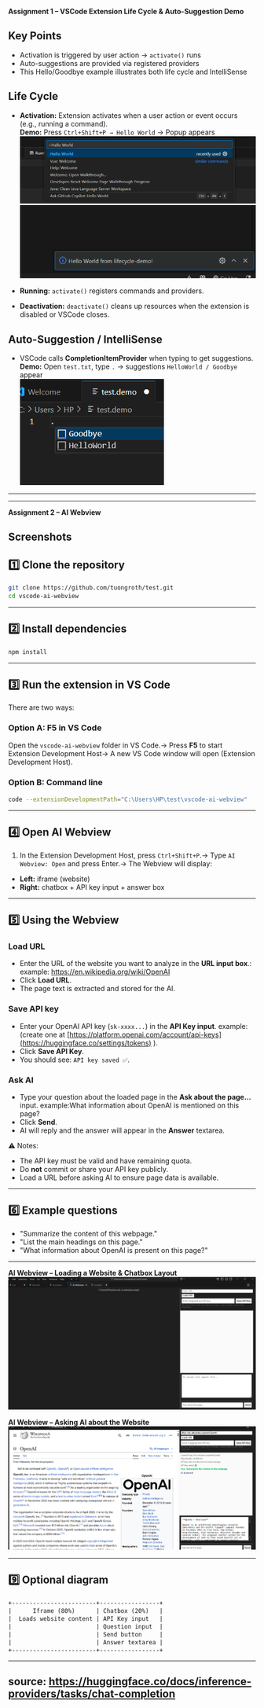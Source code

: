 **Assignment 1 –  VSCode Extension Life Cycle & Auto-Suggestion Demo**

## Key Points

* Activation is triggered by user action → `activate()` runs
* Auto-suggestions are provided via registered providers
* This Hello/Goodbye example illustrates both life cycle and IntelliSense

## Life Cycle

* **Activation:** Extension activates when a user action or event occurs (e.g., running a command).  
  **Demo:** Press `Ctrl+Shift+P → Hello World` → Popup appears  
  ![Hello World Command Trigger](https://github.com/tuongroth/screenshot/blob/main/assets/553073624_649976174573743_1105425583170252892_n.png)
  ![Popup Display](https://github.com/tuongroth/screenshot/blob/main/assets/553217333_782106247781651_5930813630517325974_n.png)

* **Running:** `activate()` registers commands and providers.

* **Deactivation:** `deactivate()` cleans up resources when the extension is disabled or VSCode closes.

## Auto-Suggestion / IntelliSense

* VSCode calls **CompletionItemProvider** when typing to get suggestions.  
  **Demo:** Open `test.txt`, type `.` → suggestions `HelloWorld / Goodbye` appear  
  ![Auto-Suggestion Example](https://github.com/tuongroth/screenshot/blob/main/assets/553590479_1071886631801148_3727056619677516986_n.png)


---
---
**Assignment 2 – AI Webview**

## Screenshots


## 1️⃣ Clone the repository

```bash
git clone https://github.com/tuongroth/test.git
cd vscode-ai-webview
````

---

## 2️⃣ Install dependencies

```bash
npm install
```

---

## 3️⃣ Run the extension in VS Code

There are two ways:

### Option A: F5 in VS Code

Open the `vscode-ai-webview` folder in VS Code.-> Press **F5** to start Extension Development Host-> A new VS Code window will open (Extension Development Host).

### Option B: Command line

```bash
code --extensionDevelopmentPath="C:\Users\HP\test\vscode-ai-webview"
```

---

## 4️⃣ Open AI Webview

1. In the Extension Development Host, press `Ctrl+Shift+P`.-> Type `AI Webview: Open` and press Enter.-> The Webview will display:

* **Left:** iframe (website)
* **Right:** chatbox + API key input + answer box

---

## 5️⃣ Using the Webview

### Load URL

* Enter the URL of the website you want to analyze in the **URL input box**.: example: https://en.wikipedia.org/wiki/OpenAI
* Click **Load URL**.
* The page text is extracted and stored for the AI.

### Save API key

* Enter your OpenAI API key (`sk-xxxx...`) in the **API Key input**. example:(create one at [https://platform.openai.com/account/api-keys](https://huggingface.co/settings/tokens)
).
* Click **Save API Key**.
* You should see: `API key saved ✅`.

### Ask AI

* Type your question about the loaded page in the **Ask about the page…** input. example:What information about OpenAI is mentioned on this page?
* Click **Send**.
* AI will reply and the answer will appear in the **Answer** textarea.

⚠️ Notes:

* The API key must be valid and have remaining quota.
* Do **not** commit or share your API key publicly.
* Load a URL before asking AI to ensure page data is available.

---

## 6️⃣ Example questions

* "Summarize the content of this webpage."
* "List the main headings on this page."
* "What information about OpenAI is present on this page?"

---
**AI Webview – Loading a Website & Chatbox Layout**  
![AI Webview Example 1](https://github.com/tuongroth/screenshot/blob/main/assets/553403895_697595876703086_1153140202464501344_n.png)

**AI Webview – Asking AI about the Website**  
![AI Webview Example 2](https://github.com/tuongroth/screenshot/blob/main/assets/553414570_1301683024502487_6089137219557561561_n.png)

---




## 9️⃣ Optional diagram

```
+------------------------+-----------------+
|      Iframe (80%)      | Chatbox (20%)   |
|  Loads website content | API Key input   |
|                        | Question input  |
|                        | Send button     |
|                        | Answer textarea |
+------------------------+-----------------+
```

---
source: https://huggingface.co/docs/inference-providers/tasks/chat-completion
---
